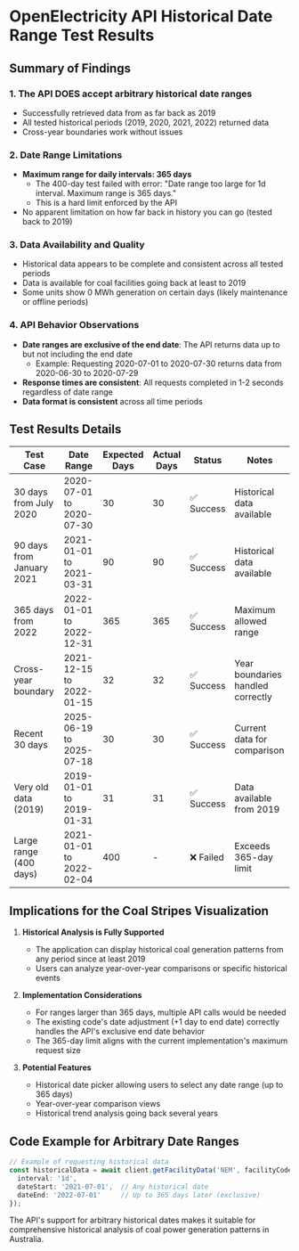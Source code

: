 # OpenElectricity API Historical Date Range Test Results

## Summary of Findings

### 1. **The API DOES accept arbitrary historical date ranges**
- Successfully retrieved data from as far back as 2019
- All tested historical periods (2019, 2020, 2021, 2022) returned data
- Cross-year boundaries work without issues

### 2. **Date Range Limitations**
- **Maximum range for daily intervals: 365 days**
  - The 400-day test failed with error: "Date range too large for 1d interval. Maximum range is 365 days."
  - This is a hard limit enforced by the API
- No apparent limitation on how far back in history you can go (tested back to 2019)

### 3. **Data Availability and Quality**
- Historical data appears to be complete and consistent across all tested periods
- Data is available for coal facilities going back at least to 2019
- Some units show 0 MWh generation on certain days (likely maintenance or offline periods)

### 4. **API Behavior Observations**
- **Date ranges are exclusive of the end date**: The API returns data up to but not including the end date
  - Example: Requesting 2020-07-01 to 2020-07-30 returns data from 2020-06-30 to 2020-07-29
- **Response times are consistent**: All requests completed in 1-2 seconds regardless of date range
- **Data format is consistent** across all time periods

## Test Results Details

| Test Case | Date Range | Expected Days | Actual Days | Status | Notes |
|-----------|------------|---------------|-------------|---------|--------|
| 30 days from July 2020 | 2020-07-01 to 2020-07-30 | 30 | 30 | ✅ Success | Historical data available |
| 90 days from January 2021 | 2021-01-01 to 2021-03-31 | 90 | 90 | ✅ Success | Historical data available |
| 365 days from 2022 | 2022-01-01 to 2022-12-31 | 365 | 365 | ✅ Success | Maximum allowed range |
| Cross-year boundary | 2021-12-15 to 2022-01-15 | 32 | 32 | ✅ Success | Year boundaries handled correctly |
| Recent 30 days | 2025-06-19 to 2025-07-18 | 30 | 30 | ✅ Success | Current data for comparison |
| Very old data (2019) | 2019-01-01 to 2019-01-31 | 31 | 31 | ✅ Success | Data available from 2019 |
| Large range (400 days) | 2021-01-01 to 2022-02-04 | 400 | - | ❌ Failed | Exceeds 365-day limit |

## Implications for the Coal Stripes Visualization

1. **Historical Analysis is Fully Supported**
   - The application can display historical coal generation patterns from any period since at least 2019
   - Users can analyze year-over-year comparisons or specific historical events

2. **Implementation Considerations**
   - For ranges larger than 365 days, multiple API calls would be needed
   - The existing code's date adjustment (+1 day to end date) correctly handles the API's exclusive end date behavior
   - The 365-day limit aligns with the current implementation's maximum request size

3. **Potential Features**
   - Historical date picker allowing users to select any date range (up to 365 days)
   - Year-over-year comparison views
   - Historical trend analysis going back several years

## Code Example for Arbitrary Date Ranges

```typescript
// Example of requesting historical data
const historicalData = await client.getFacilityData('NEM', facilityCodes, ['energy'], {
  interval: '1d',
  dateStart: '2021-07-01',  // Any historical date
  dateEnd: '2022-07-01'     // Up to 365 days later (exclusive)
});
```

The API's support for arbitrary historical dates makes it suitable for comprehensive historical analysis of coal power generation patterns in Australia.